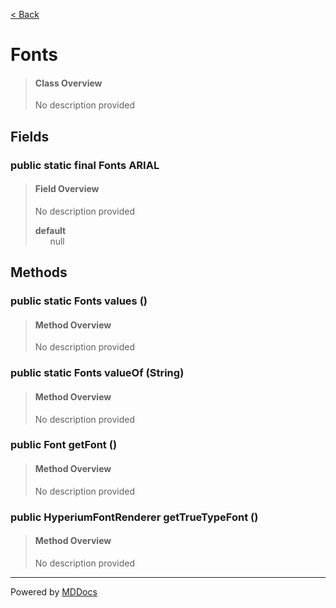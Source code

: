 [< Back](../README.md)
# Fonts #
>#### Class Overview ####
>No description provided
## Fields ##
### public static final Fonts ARIAL ###
>#### Field Overview ####
>No description provided
>
>**default**<br />
>&nbsp;&nbsp;&nbsp;&nbsp;&nbsp;&nbsp;null
>
## Methods ##
### public static Fonts values () ###
>#### Method Overview ####
>No description provided
>
### public static Fonts valueOf (String) ###
>#### Method Overview ####
>No description provided
>
### public Font getFont () ###
>#### Method Overview ####
>No description provided
>
### public HyperiumFontRenderer getTrueTypeFont () ###
>#### Method Overview ####
>No description provided
>

---
Powered by [MDDocs](https://github.com/VRCube/MDDocs)